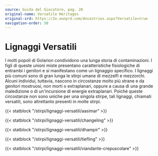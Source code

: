 ```yaml
---
source: Guida del Giocatore, pag. 28
original-name: Versatile Heritages
original-srd: https://2e.aonprd.com/Ancestries.aspx?Versatile=true
navigation-order: 50
---
```


# Lignaggi Versatili

I molti popoli di Golarion condividono una lunga storia di contaminazioni. I
figli di queste unioni miste presentano caratteristiche fisiologiche di entrambi
i genitori e si manifestano come un lignaggio specifico. I lignaggi più comuni
sono di gran lunga le stirpi umane di mezzelfi e mezzorchi. Alcuni individui,
tuttavia, nascono in circostanze molto più strane e da genitori mostruosi, non
morti o extraplanari, oppure a causa di una grande maledizione o di
un'incursione di energie extraplanari. Poiché queste circostanze non sono uniche
per una singola stirpe, tali lignaggi, chiamati versatili, sono altrettanto
presenti in molte stirpi.

{{< statblock "/stirpi/lignaggi-versatili/aasimar" >}}

{{< statblock "/stirpi/lignaggi-versatili/changeling" >}}

{{< statblock "/stirpi/lignaggi-versatili/dhampir" >}}

{{< statblock "/stirpi/lignaggi-versatili/tiefling" >}}

{{< statblock "/stirpi/lignaggi-versatili/viandante-crepuscolare" >}}

